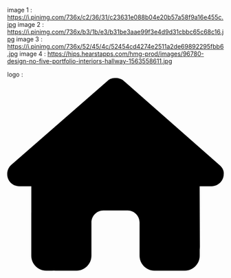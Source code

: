 image 1 : https://i.pinimg.com/736x/c2/36/31/c23631e088b04e20b57a58f9a16e455c.jpg
image 2 : https://i.pinimg.com/736x/b3/1b/e3/b31be3aae99f3e4d9d31cbbc65c68c16.jpg
image 3 : https://i.pinimg.com/736x/52/45/4c/52454cd4274e2511a2de69892295fbb6.jpg
image 4 : https://hips.hearstapps.com/hmg-prod/images/96780-design-no-five-portfolio-interiors-hallway-1563558611.jpg



logo : 
<svg xmlns="http://www.w3.org/2000/svg" viewBox="0 0 576 512"><path d="M575.8 255.5c0 18-15 32.1-32 32.1h-32l.7 160.2c0 2.7-.2 5.4-.5 8.1V472c0 22.1-17.9 40-40 40H456c-1.1 0-2.2 0-3.3-.1c-1.4 .1-2.8 .1-4.2 .1H416 392c-22.1 0-40-17.9-40-40V448 384c0-17.7-14.3-32-32-32H256c-17.7 0-32 14.3-32 32v64 24c0 22.1-17.9 40-40 40H160 128.1c-1.5 0-3-.1-4.5-.2c-1.2 .1-2.4 .2-3.6 .2H104c-22.1 0-40-17.9-40-40V360c0-.9 0-1.9 .1-2.8V287.6H32c-18 0-32-14-32-32.1c0-9 3-17 10-24L266.4 8c7-7 15-8 22-8s15 2 21 7L564.8 231.5c8 7 12 15 11 24z"/></svg>
